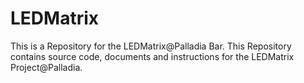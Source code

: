 # LEDMatrix
This is a Repository for the LEDMatrix@Palladia Bar. This Repository contains source code, documents and instructions for the LEDMatrix Project@Palladia.
